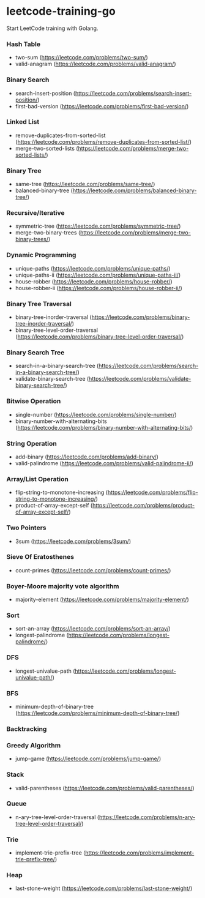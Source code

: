 # leetcode-training-go
Start LeetCode training with Golang.

### Hash Table
- two-sum (https://leetcode.com/problems/two-sum/)
- valid-anagram (https://leetcode.com/problems/valid-anagram/)

### Binary Search
- search-insert-position (https://leetcode.com/problems/search-insert-position/)
- first-bad-version (https://leetcode.com/problems/first-bad-version/)

### Linked List
- remove-duplicates-from-sorted-list (https://leetcode.com/problems/remove-duplicates-from-sorted-list/)
- merge-two-sorted-lists (https://leetcode.com/problems/merge-two-sorted-lists/)

### Binary Tree
- same-tree (https://leetcode.com/problems/same-tree/)
- balanced-binary-tree (https://leetcode.com/problems/balanced-binary-tree/)

### Recursive/Iterative
- symmetric-tree (https://leetcode.com/problems/symmetric-tree/)
- merge-two-binary-trees (https://leetcode.com/problems/merge-two-binary-trees/)

### Dynamic Programming
- unique-paths (https://leetcode.com/problems/unique-paths/)
- unique-paths-ii (https://leetcode.com/problems/unique-paths-ii/)
- house-robber (https://leetcode.com/problems/house-robber/)
- house-robber-ii (https://leetcode.com/problems/house-robber-ii/)

### Binary Tree Traversal
- binary-tree-inorder-traversal (https://leetcode.com/problems/binary-tree-inorder-traversal/)
- binary-tree-level-order-traversal (https://leetcode.com/problems/binary-tree-level-order-traversal/)

### Binary Search Tree
- search-in-a-binary-search-tree (https://leetcode.com/problems/search-in-a-binary-search-tree/)
- validate-binary-search-tree (https://leetcode.com/problems/validate-binary-search-tree/)

### Bitwise Operation
- single-number (https://leetcode.com/problems/single-number/)
- binary-number-with-alternating-bits (https://leetcode.com/problems/binary-number-with-alternating-bits/)

### String Operation
- add-binary (https://leetcode.com/problems/add-binary/)
- valid-palindrome (https://leetcode.com/problems/valid-palindrome-ii/)

### Array/List Operation
- flip-string-to-monotone-increasing (https://leetcode.com/problems/flip-string-to-monotone-increasing/)
- product-of-array-except-self (https://leetcode.com/problems/product-of-array-except-self/)

### Two Pointers
- 3sum (https://leetcode.com/problems/3sum/)

### Sieve Of Eratosthenes
- count-primes (https://leetcode.com/problems/count-primes/)

### Boyer-Moore majority vote algorithm
- majority-element (https://leetcode.com/problems/majority-element/)

### Sort
- sort-an-array (https://leetcode.com/problems/sort-an-array/)
- longest-palindrome (https://leetcode.com/problems/longest-palindrome/)

### DFS
- longest-univalue-path (https://leetcode.com/problems/longest-univalue-path/)

### BFS
- minimum-depth-of-binary-tree (https://leetcode.com/problems/minimum-depth-of-binary-tree/)

### Backtracking

### Greedy Algorithm
- jump-game (https://leetcode.com/problems/jump-game/)

### Stack
- valid-parentheses (https://leetcode.com/problems/valid-parentheses/)

### Queue
- n-ary-tree-level-order-traversal (https://leetcode.com/problems/n-ary-tree-level-order-traversal/)

### Trie
- implement-trie-prefix-tree (https://leetcode.com/problems/implement-trie-prefix-tree/)

### Heap
- last-stone-weight (https://leetcode.com/problems/last-stone-weight/)